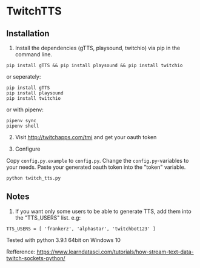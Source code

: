 # TwitchTTS

## Installation

1. Install the dependencies (gTTS, playsound, twitchio) via pip in the command line.

```
pip install gTTS && pip install playsound && pip install twitchio
```

or seperately:

```
pip install gTTS
pip install playsound
pip install twitchio
```

or with pipenv:

```
pipenv sync
pipenv shell
```

2. Visit http://twitchapps.com/tmi and get your oauth token

3. Configure

Copy `config.py.example` to `config.py`.
Change the `config.py`-variables to your needs.
Paste your generated oauth token into the "token" variable.

```
python twitch_tts.py
```


## Notes
1. If you want only some users to be able to generate TTS, add them into the "TTS_USERS" list. e.g:

```
TTS_USERS = [ 'frankerz', 'alphastar', 'twitchbot123' ]
```

Tested with python 3.9.1 64bit on Windows 10

Refference:
https://www.learndatasci.com/tutorials/how-stream-text-data-twitch-sockets-python/